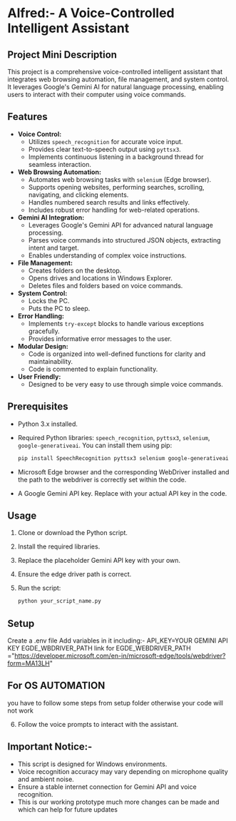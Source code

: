 # Alfred:- A Voice-Controlled Intelligent Assistant

## Project Mini Description

This project is a comprehensive voice-controlled intelligent assistant that integrates web browsing automation, file management, and system control. It leverages Google's Gemini AI for natural language processing, enabling users to interact with their computer using voice commands.

## Features

* **Voice Control:**
    * Utilizes `speech_recognition` for accurate voice input.
    * Provides clear text-to-speech output using `pyttsx3`.
    * Implements continuous listening in a background thread for seamless interaction.
* **Web Browsing Automation:**
    * Automates web browsing tasks with `selenium` (Edge browser).
    * Supports opening websites, performing searches, scrolling, navigating, and clicking elements.
    * Handles numbered search results and links effectively.
    * Includes robust error handling for web-related operations.
* **Gemini AI Integration:**
    * Leverages Google's Gemini API for advanced natural language processing.
    * Parses voice commands into structured JSON objects, extracting intent and target.
    * Enables understanding of complex voice instructions.
* **File Management:**
    * Creates folders on the desktop.
    * Opens drives and locations in Windows Explorer.
    * Deletes files and folders based on voice commands.
* **System Control:**
    * Locks the PC.
    * Puts the PC to sleep.
* **Error Handling:**
    * Implements `try-except` blocks to handle various exceptions gracefully.
    * Provides informative error messages to the user.
* **Modular Design:**
    * Code is organized into well-defined functions for clarity and maintainability.
    * Code is commented to explain functionality.
* **User Friendly:**
    * Designed to be very easy to use through simple voice commands.

## Prerequisites

* Python 3.x installed.
* Required Python libraries: `speech_recognition`, `pyttsx3`, `selenium`, `google-generativeai`. You can install them using pip:

    ```bash
    pip install SpeechRecognition pyttsx3 selenium google-generativeai
    ```

* Microsoft Edge browser and the corresponding WebDriver installed and the path to the webdriver is correctly set within the code.
* A Google Gemini API key. Replace with your actual API key in the code.

## Usage

1.  Clone or download the Python script.
2.  Install the required libraries.
3.  Replace the placeholder Gemini API key with your own.
4.  Ensure the edge driver path is correct.
5.  Run the script:

    ```bash
    python your_script_name.py
    ```
## Setup
Create a .env file 
Add variables in it including:-
API_KEY=YOUR GEMINI API KEY
EGDE_WBDRIVER_PATH 
link for EGDE_WEBDRIVER_PATH ="https://developer.microsoft.com/en-in/microsoft-edge/tools/webdriver?form=MA13LH"


## For OS AUTOMATION
you have to follow some steps from setup folder otherwise your code will not work 

6.  Follow the voice prompts to interact with the assistant.

## Important Notice:-


* This script is designed for Windows environments.
* Voice recognition accuracy may vary depending on microphone quality and ambient noise.
* Ensure a stable internet connection for Gemini API and voice recognition.
* This is our working prototype much more changes can be made and which can help for future updates 
